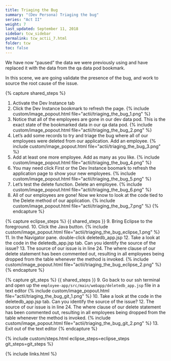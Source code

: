```yaml
---
title: Triaging the Bug
summary: "(Dev Persona) Triaging the bug"
series: "Act II"
weight: 7
last_updated: September 11, 2018
sidebar: tcw_sidebar
permalink: tcw_actii_7.html
folder: tcw
toc: false
---
```


We have now “paused” the data we were previously using and have replaced it with the data from the qa data pod bookmark.

In this scene, we are going validate the presence of the bug, and work to source the root cause of the issue.

{% capture shared_steps %}
1. Activate the Dev Instance tab
2. Click the Dev Instance bookmark to refresh the page.
   {% include custom/image_popout.html file="actii/triaging_the_bug_1.png" %}
3. Notice that all of the employees are gone in our dev data pod. This is the exact state of the bookmarked data in our qa data pod.
   {% include custom/image_popout.html file="actii/triaging_the_bug_2.png" %}
4. Let’s add some records to try and triage the bug where all of our employees were deleted from our application. Add an employee.
   {% include custom/image_popout.html file="actii/triaging_the_bug_3.png" %}
5. Add at least one more employee. Add as many as you like.
   {% include custom/image_popout.html file="actii/triaging_the_bug_4.png" %}
6. You may need click First or the Dev Instance boomark to refresh the application page to show your new employees.
   {% include custom/image_popout.html file="actii/triaging_the_bug_5.png" %}
7. Let’s test the delete function. Delete an employee.
   {% include custom/image_popout.html file="actii/triaging_the_bug_6.png" %}
8. All of our employees are gone! Now we know to look at the code tied to the Delete method of our application.
   {% include custom/image_popout.html file="actii/triaging_the_bug_7.png" %}
{% endcapture %}

{% capture eclipse_steps %}
{{ shared_steps }}
9. Bring Eclipse to the foreground.
10. Click the Java button.
    {% include custom/image_popout.html file="actii/triaging_the_bug_eclipse_1.png" %}
11. In the Navigator pane. double-click deletedb_app.jsp
12. Take a look at the code in the deletedb_app.jsp tab. Can you identify the source of the issue?
13. The source of our issue is in line 24. The where clause of our delete statement has been commented out, resulting in all employees being dropped from the table whenever the method is invoked.
    {% include custom/image_popout.html file="actii/triaging_the_bug_eclipse_2.png" %}
{% endcapture %}

{% capture git_steps %}
{{ shared_steps }}
9. Go back to our ssh terminal and open up the `employee-app/src/main/webapp/deletedb_app.jsp` file in a text editor
   {% include custom/image_popout.html file="actii/triaging_the_bug_git_1.png" %}
10. Take a look at the code in the deletedb_app.jsp tab. Can you identify the source of the issue?
12. The source of our issue is in line 24. The where clause of our delete statement has been commented out, resulting in all employees being dropped from the table whenever the method is invoked.
    {% include custom/image_popout.html file="actii/triaging_the_bug_git_2.png" %}
13. Exit out of the text editor
{% endcapture %}

{% include custom/steps.html eclipse_steps=eclipse_steps git_steps=git_steps %}

{% include links.html %}
